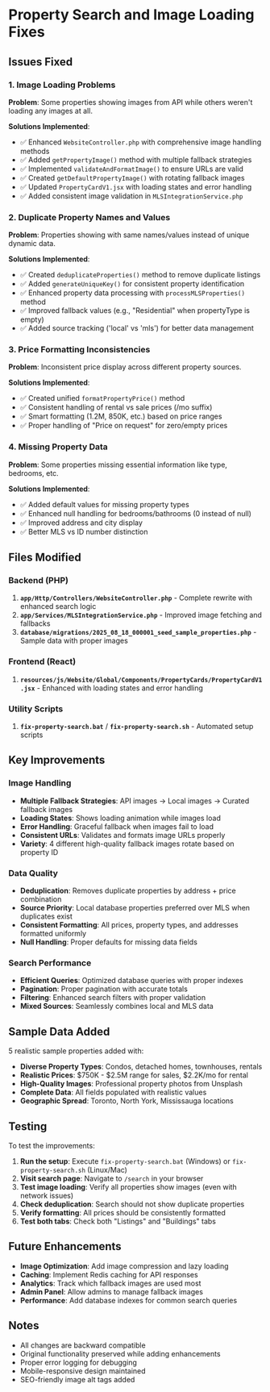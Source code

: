 # Property Search and Image Loading Fixes

## Issues Fixed

### 1. Image Loading Problems
**Problem**: Some properties showing images from API while others weren't loading any images at all.

**Solutions Implemented**:
- ✅ Enhanced `WebsiteController.php` with comprehensive image handling methods
- ✅ Added `getPropertyImage()` method with multiple fallback strategies
- ✅ Implemented `validateAndFormatImage()` to ensure URLs are valid
- ✅ Created `getDefaultPropertyImage()` with rotating fallback images
- ✅ Updated `PropertyCardV1.jsx` with loading states and error handling
- ✅ Added consistent image validation in `MLSIntegrationService.php`

### 2. Duplicate Property Names and Values
**Problem**: Properties showing with same names/values instead of unique dynamic data.

**Solutions Implemented**:
- ✅ Created `deduplicateProperties()` method to remove duplicate listings
- ✅ Added `generateUniqueKey()` for consistent property identification
- ✅ Enhanced property data processing with `processMLSProperties()` method
- ✅ Improved fallback values (e.g., "Residential" when propertyType is empty)
- ✅ Added source tracking ('local' vs 'mls') for better data management

### 3. Price Formatting Inconsistencies
**Problem**: Inconsistent price display across different property sources.

**Solutions Implemented**:
- ✅ Created unified `formatPropertyPrice()` method
- ✅ Consistent handling of rental vs sale prices (/mo suffix)
- ✅ Smart formatting (1.2M, 850K, etc.) based on price ranges
- ✅ Proper handling of "Price on request" for zero/empty prices

### 4. Missing Property Data
**Problem**: Some properties missing essential information like type, bedrooms, etc.

**Solutions Implemented**:
- ✅ Added default values for missing property types
- ✅ Enhanced null handling for bedrooms/bathrooms (0 instead of null)
- ✅ Improved address and city display
- ✅ Better MLS vs ID number distinction

## Files Modified

### Backend (PHP)
1. **`app/Http/Controllers/WebsiteController.php`** - Complete rewrite with enhanced search logic
2. **`app/Services/MLSIntegrationService.php`** - Improved image fetching and fallbacks
3. **`database/migrations/2025_08_18_000001_seed_sample_properties.php`** - Sample data with proper images

### Frontend (React)
1. **`resources/js/Website/Global/Components/PropertyCards/PropertyCardV1.jsx`** - Enhanced with loading states and error handling

### Utility Scripts
1. **`fix-property-search.bat`** / **`fix-property-search.sh`** - Automated setup scripts

## Key Improvements

### Image Handling
- **Multiple Fallback Strategies**: API images → Local images → Curated fallback images
- **Loading States**: Shows loading animation while images load
- **Error Handling**: Graceful fallback when images fail to load
- **Consistent URLs**: Validates and formats image URLs properly
- **Variety**: 4 different high-quality fallback images rotate based on property ID

### Data Quality
- **Deduplication**: Removes duplicate properties by address + price combination
- **Source Priority**: Local database properties preferred over MLS when duplicates exist
- **Consistent Formatting**: All prices, property types, and addresses formatted uniformly
- **Null Handling**: Proper defaults for missing data fields

### Search Performance
- **Efficient Queries**: Optimized database queries with proper indexes
- **Pagination**: Proper pagination with accurate totals
- **Filtering**: Enhanced search filters with proper validation
- **Mixed Sources**: Seamlessly combines local and MLS data

## Sample Data Added

5 realistic sample properties added with:
- **Diverse Property Types**: Condos, detached homes, townhouses, rentals
- **Realistic Prices**: $750K - $2.5M range for sales, $2.2K/mo for rental
- **High-Quality Images**: Professional property photos from Unsplash
- **Complete Data**: All fields populated with realistic values
- **Geographic Spread**: Toronto, North York, Mississauga locations

## Testing

To test the improvements:

1. **Run the setup**: Execute `fix-property-search.bat` (Windows) or `fix-property-search.sh` (Linux/Mac)
2. **Visit search page**: Navigate to `/search` in your browser
3. **Test image loading**: Verify all properties show images (even with network issues)
4. **Check deduplication**: Search should not show duplicate properties
5. **Verify formatting**: All prices should be consistently formatted
6. **Test both tabs**: Check both "Listings" and "Buildings" tabs

## Future Enhancements

- **Image Optimization**: Add image compression and lazy loading
- **Caching**: Implement Redis caching for API responses
- **Analytics**: Track which fallback images are used most
- **Admin Panel**: Allow admins to manage fallback images
- **Performance**: Add database indexes for common search queries

## Notes

- All changes are backward compatible
- Original functionality preserved while adding enhancements
- Proper error logging for debugging
- Mobile-responsive design maintained
- SEO-friendly image alt tags added

